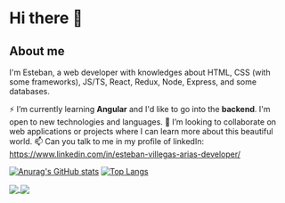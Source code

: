 # Hi there 👋

## About me

I'm Esteban, a web developer with knowledges about HTML, CSS (with some frameworks), JS/TS, React, Redux, Node, Express, and some databases. 


⚡ I’m currently learning **Angular** and I'd like to go into the **backend**. I'm open to new technologies and languages. 
👯 I’m looking to collaborate on web applications or projects where I can learn more about this beautiful world.
📫 Can you talk to me in my profile of linkedIn: https://www.linkedin.com/in/esteban-villegas-arias-developer/ 


[![Anurag's GitHub stats](https://github-readme-stats.vercel.app/api?username=jeva2002&theme=synthwave)](https://github.com/anuraghazra/github-readme-stats)
[![Top Langs](https://github-readme-stats.vercel.app/api/top-langs/?username=jeva2002)](https://github.com/anuraghazra/github-readme-stats)

<a href="https://github.com/anuraghazra/github-readme-stats">
  <img align="center" src="https://github-readme-stats.vercel.app/api/pin/?username=jeva2002&repo=github-readme-stats" />
</a>
<a href="https://github.com/anuraghazra/convoychat">
  <img align="center" src="https://github-readme-stats.vercel.app/api/pin/?username=jeva2002&repo=convoychat" />
</a>
